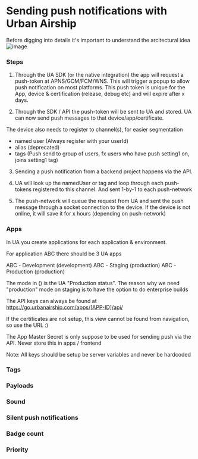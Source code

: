 # Sending push notifications with Urban Airship
Before digging into details it's important to understand the arcitectural idea
![image](https://cloud.githubusercontent.com/assets/1279756/25579133/383ca46e-2e75-11e7-8001-21d7e7d34f5a.png)

### Steps
1) Through the UA SDK (or the native integration) the app will request a push-token at APNS/GCM/FCM/WNS. This will trigger a popup to allow push notification on most platforms. This push token is unique for the App, device & certification (release, debug etc) and will expire after x days. 

2) Through the SDK / API the push-token will be sent to UA and stored. UA can now send push messages to that device/app/certificate.

 The device also needs to register to channel(s), for easier segmentation
 - named user (Always register with your userId)
 - alias (deprecated)
 - tags (Push send to group of users, fx users who have push setting1 on, joins setting1 tag)

3) Sending a push notification from a backend project happens via the API.

4) UA will look up the namedUser or tag and loop through each push-tokens registered to this channel. And sent 1-by-1 to each push-network

5) The push-network will queue the request from UA and sent the push message through a socket connection to the device. If the device is not online, it will save it for x hours (depending on push-network)

### Apps

In UA you create applications for each application & environment.

For application ABC there should be 3 UA apps

ABC - Development (development)
ABC - Staging (production)
ABC - Production (production)

The mode in () is the UA "Production status". The reason why we need "production" mode on staging is to have the option to do enterprise builds

The API keys can always be found at
https://go.urbanairship.com/apps/[APP-ID]/api/

If the certificates are not setup, this view cannot be found from navigation, so use the URL :)

The App Master Secret is only suppose to be used for sending push via the API. Never store this in apps / frontend

Note: All keys should be setup be server variables and never be hardcoded

### Tags

### Payloads

### Sound

### Silent push notifications

### Badge count

### Priority 
